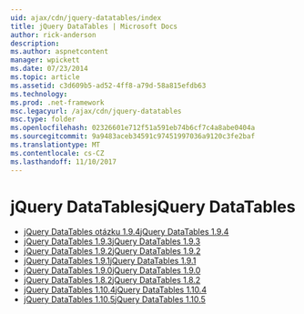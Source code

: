 ```yaml
---
uid: ajax/cdn/jquery-datatables/index
title: jQuery DataTables | Microsoft Docs
author: rick-anderson
description: 
ms.author: aspnetcontent
manager: wpickett
ms.date: 07/23/2014
ms.topic: article
ms.assetid: c3d609b5-ad52-4ff8-a79d-58a815efdb63
ms.technology: 
ms.prod: .net-framework
msc.legacyurl: /ajax/cdn/jquery-datatables
msc.type: folder
ms.openlocfilehash: 02326601e712f51a591eb74b6cf7c4a8abe0404a
ms.sourcegitcommit: 9a9483aceb34591c97451997036a9120c3fe2baf
ms.translationtype: MT
ms.contentlocale: cs-CZ
ms.lasthandoff: 11/10/2017
---
```

<a name="jquery-datatables"></a><span data-ttu-id="32e8d-102">jQuery DataTables</span><span class="sxs-lookup"><span data-stu-id="32e8d-102">jQuery DataTables</span></span>
====================
- [<span data-ttu-id="32e8d-103">jQuery DataTables otázku 1.9.4</span><span class="sxs-lookup"><span data-stu-id="32e8d-103">jQuery DataTables 1.9.4</span></span>](cdnjquerydatatables194.md)
- [<span data-ttu-id="32e8d-104">jQuery DataTables 1.9.3</span><span class="sxs-lookup"><span data-stu-id="32e8d-104">jQuery DataTables 1.9.3</span></span>](cdnjquerydatatables193.md)
- [<span data-ttu-id="32e8d-105">jQuery DataTables 1.9.2</span><span class="sxs-lookup"><span data-stu-id="32e8d-105">jQuery DataTables 1.9.2</span></span>](cdnjquerydatatables192.md)
- [<span data-ttu-id="32e8d-106">jQuery DataTables 1.9.1</span><span class="sxs-lookup"><span data-stu-id="32e8d-106">jQuery DataTables 1.9.1</span></span>](cdnjquerydatatables191.md)
- [<span data-ttu-id="32e8d-107">jQuery DataTables 1.9.0</span><span class="sxs-lookup"><span data-stu-id="32e8d-107">jQuery DataTables 1.9.0</span></span>](cdnjquerydatatables190.md)
- [<span data-ttu-id="32e8d-108">jQuery DataTables 1.8.2</span><span class="sxs-lookup"><span data-stu-id="32e8d-108">jQuery DataTables 1.8.2</span></span>](cdnjquerydatatables182.md)
- [<span data-ttu-id="32e8d-109">jQuery DataTables 1.10.4</span><span class="sxs-lookup"><span data-stu-id="32e8d-109">jQuery DataTables 1.10.4</span></span>](cdnjquerydatatables104.md)
- [<span data-ttu-id="32e8d-110">jQuery DataTables 1.10.5</span><span class="sxs-lookup"><span data-stu-id="32e8d-110">jQuery DataTables 1.10.5</span></span>](cdnjquerydatatables105.md)
